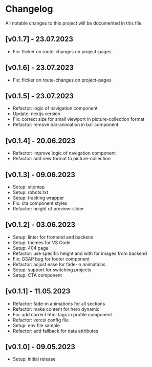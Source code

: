 # Changelog

All notable changes to this project will be documented in this file.

## [v0.1.7] - 23.07.2023
- Fix: flicker on route-changes on project-pages

## [v0.1.6] - 23.07.2023
- Fix: flicker on route-changes on project-pages

## [v0.1.5] - 23.07.2023
- Refactor: logic of navigation component
- Update: nextjs version
- Fix: correct size for small viewport in picture-collection format
- Refactor: remove bar-animation in bar component

## [v0.1.4] - 20.06.2023
- Refactor: improve logic of navigation component
- Refactor: add new format to picture-collection

## [v0.1.3] - 09.06.2023
- Setup: sitemap
- Setup: robots.txt
- Setup: tracking wrapper
- Fix: cta component styles
- Refactor: height of preview-slider

## [v0.1.2] - 03.06.2023
- Setup: linter for frontend and backend
- Setup: themes for VS Code
- Setup: 404 page
- Refactor: use specific height and with for images from backend
- Fix: GSAP bug for footer component 
- Refactor: adjust ease for fade-in animations 
- Setup: support for switching projects
- Setup: CTA component

## [v0.1.1] - 11.05.2023
- Refactor: fade-in animations for all sections
- Refactor: make content for hero dynamic
- Fix: add correct html tags in profile component
- Refactor: vercel config file
- Setup: env file sample
- Refactor: add fallback for data attributes

## [v0.1.0] - 09.05.2023
- Setup: initial release



